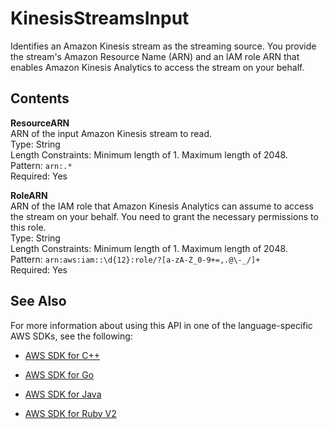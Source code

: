 # KinesisStreamsInput<a name="API_KinesisStreamsInput"></a>

 Identifies an Amazon Kinesis stream as the streaming source\. You provide the stream's Amazon Resource Name \(ARN\) and an IAM role ARN that enables Amazon Kinesis Analytics to access the stream on your behalf\.

## Contents<a name="API_KinesisStreamsInput_Contents"></a>

 **ResourceARN**   
ARN of the input Amazon Kinesis stream to read\.  
Type: String  
Length Constraints: Minimum length of 1\. Maximum length of 2048\.  
Pattern: `arn:.*`   
Required: Yes

 **RoleARN**   
ARN of the IAM role that Amazon Kinesis Analytics can assume to access the stream on your behalf\. You need to grant the necessary permissions to this role\.  
Type: String  
Length Constraints: Minimum length of 1\. Maximum length of 2048\.  
Pattern: `arn:aws:iam::\d{12}:role/?[a-zA-Z_0-9+=,.@\-_/]+`   
Required: Yes

## See Also<a name="API_KinesisStreamsInput_SeeAlso"></a>

For more information about using this API in one of the language\-specific AWS SDKs, see the following:

+  [AWS SDK for C\+\+](http://docs.aws.amazon.com/goto/SdkForCpp/kinesisanalytics-2015-08-14/KinesisStreamsInput) 

+  [AWS SDK for Go](http://docs.aws.amazon.com/goto/SdkForGoV1/kinesisanalytics-2015-08-14/KinesisStreamsInput) 

+  [AWS SDK for Java](http://docs.aws.amazon.com/goto/SdkForJava/kinesisanalytics-2015-08-14/KinesisStreamsInput) 

+  [AWS SDK for Ruby V2](http://docs.aws.amazon.com/goto/SdkForRubyV2/kinesisanalytics-2015-08-14/KinesisStreamsInput) 